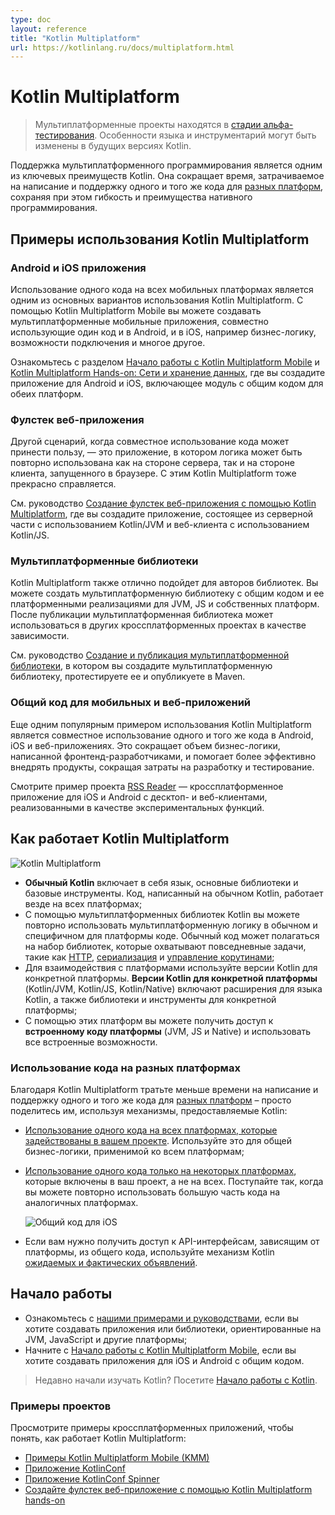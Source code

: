 ```yaml
---
type: doc
layout: reference
title: "Kotlin Multiplatform"
url: https://kotlinlang.ru/docs/multiplatform.html
---
```


<!-- При переводе статьи оригинальная версия была от 28 February 2022 -->

<!-- # Kotlin Multiplatform -->
# Kotlin Multiplatform

<!-- > Multiplatform projects are in [Alpha](components-stability.md). Language features and tooling may change in future Kotlin versions. -->
> Мультиплатформенные проекты находятся в [стадии альфа-тестирования](components-stability.html). Особенности языка и
> инструментарий могут быть изменены в будущих версиях Kotlin.

<!-- Support for multiplatform programming is one of Kotlin’s key benefits. It reduces time spent writing and maintaining the
same code for [different platforms](multiplatform-dsl-reference.md#targets) while retaining the flexibility and benefits of native programming. -->
Поддержка мультиплатформенного программирования является одним из ключевых преимуществ Kotlin. Она сокращает время,
затрачиваемое на написание и поддержку одного и того же кода для [разных платформ](multiplatform-supported-platforms.html),
сохраняя при этом гибкость и преимущества нативного программирования.

<a name="kotlin-multiplatform-use-cases"></a>

<!-- ## Kotlin Multiplatform use cases -->
## Примеры использования Kotlin Multiplatform

<a name="android-and-ios-applications"></a>

<!-- ### Android and iOS applications -->
### Android и iOS приложения

<!-- Sharing code between mobile platforms is one of the major Kotlin Multiplatform use cases. With Kotlin Multiplatform Mobile,
you can build cross-platform mobile applications and share common code between Android and iOS, such as business logic, connectivity,
and more. -->
Использование одного кода на всех мобильных платформах является одним из основных вариантов использования Kotlin
Multiplatform. С помощью Kotlin Multiplatform Mobile вы можете создавать мультиплатформенные мобильные приложения,
совместно использующие один код и в Android, и в iOS, например бизнес-логику, возможности подключения и многое другое.

<!-- Check out the [Get started with Kotlin Multiplatform Mobile](https://kotlinlang.org/lp/mobile/) section and
[Kotlin Multiplatform Hands-on: Networking and Data Storage](https://play.kotlinlang.org/hands-on/Networking%20and%20Data%20Storage%20with%20Kotlin%20Multiplatfrom%20Mobile/01_Introduction),
where you will create an application for Android and iOS that includes a module with shared code for both platforms. -->
Ознакомьтесь с разделом [Начало работы с Kotlin Multiplatform Mobile](https://kotlinlang.org/lp/mobile/) и
[Kotlin Multiplatform Hands-on: Сети и хранение данных](https://play.kotlinlang.org/hands-on/Networking%20and%20Data%20Storage%20with%20Kotlin%20Multiplatfrom%20Mobile/01_Introduction),
где вы создадите приложение для Android и iOS, включающее модуль с общим кодом для обеих платформ.

<a name="full-stack-web-applications"></a>

<!-- ### Full-stack web applications -->
### Фулстек веб-приложения

<!-- Another scenario when code sharing may bring benefits is a connected application where the logic can be
reused on both the server and the client side running in the browser. This is covered by Kotlin
Multiplatform as well. -->
Другой сценарий, когда совместное использование кода может принести пользу, — это приложение, в котором логика может
быть повторно использована как на стороне сервера, так и на стороне клиента, запущенного в браузере. С этим Kotlin
Multiplatform тоже прекрасно справляется.

<!-- See [Build a Full Stack Web App with Kotlin Multiplatform](https://play.kotlinlang.org/hands-on/Full%20Stack%20Web%20App%20with%20Kotlin%20Multiplatform/01_Introduction)
hands-on, where you will create a connected application consisting of a server part, using Kotlin/JVM and a web client,
using Kotlin/JS. -->
См. руководство [Создание фулстек веб-приложения с помощью Kotlin Multiplatform](https://play.kotlinlang.org/hands-on/Full%20Stack%20Web%20App%20with%20Kotlin%20Multiplatform/01_Introduction),
где вы создадите приложение, состоящее из серверной части с использованием Kotlin/JVM и веб-клиента с использованием
Kotlin/JS.

<a name="multiplatform-libraries"></a>

<!-- ### Multiplatform libraries -->
### Мультиплатформенные библиотеки

<!-- Kotlin Multiplatform is also useful for library authors. You can create a multiplatform library with common code and its
platform-specific implementations for JVM, JS, and Native platforms. Once published, a multiplatform library can be used
in other cross-platform projects as a dependency. -->
Kotlin Multiplatform также отлично подойдет для авторов библиотек. Вы можете создать мультиплатформенную библиотеку с
общим кодом и ее платформенными реализациями для JVM, JS и собственных платформ. После публикации мультиплатформенная
библиотека может использоваться в других кроссплатформенных проектах в качестве зависимости.

<!-- See the [Create and publish a multiplatform library](multiplatform-library.md) tutorial, where you will create
a multiplatform library, test it, and publish it to Maven. -->
См. руководство [Создание и публикация мультиплатформенной библиотеки](multiplatform-library.html), в котором вы
создадите мультиплатформенную библиотеку, протестируете ее и опубликуете в Maven.

<a name="common-code-for-mobile-and-web-applications"></a>

<!-- ### Common code for mobile and web applications -->
### Общий код для мобильных и веб-приложений

<!-- One more popular case for using Kotlin Multiplatform is sharing the same code across Android, iOS, and web apps. It
reduces the amount of business logic coded by frontend developers and helps implement products more efficiently,
decreasing the coding and testing efforts. -->
Еще одним популярным примером использования Kotlin Multiplatform является совместное использование одного и того же кода
в Android, iOS и веб-приложениях. Это сокращает объем бизнес-логики, написанной фронтенд-разработчиками, и помогает
более эффективно внедрять продукты, сокращая затраты на разработку и тестирование.

<!-- See the [RSS Reader](https://github.com/Kotlin/kmm-production-sample/tree/c6a0d9182802490d17729ae634fb59268f68a447) sample
project — a cross-platform application for iOS and Android with desktop and web clients implemented as experimental features. -->
Смотрите пример проекта [RSS Reader](https://github.com/Kotlin/kmm-production-sample/tree/c6a0d9182802490d17729ae634fb59268f68a447 ) —
кроссплатформенное приложение для iOS и Android с десктоп- и веб-клиентами, реализованными в качестве экспериментальных
функций.

<a name="how-kotlin-multiplatform-works"></a>

<!-- ## How Kotlin Multiplatform works -->
## Как работает Kotlin Multiplatform

<img src="https://kotlinlang.org/docs/images/kotlin-multiplatform.png" alt="Kotlin Multiplatform" title="Kotlin Multiplatform">

<!-- * **Common Kotlin** includes the language, core libraries, and basic tools. Code written in common Kotlin works
everywhere on all platforms.
* With Kotlin Multiplatform libraries, you can reuse the multiplatform logic in common and platform-specific code.
Common code can rely on a set of libraries that cover everyday tasks such as [HTTP](https://ktor.io/clients/http-client/multiplatform.html), [serialization](https://github.com/Kotlin/kotlinx.serialization), and [managing
coroutines](https://github.com/Kotlin/kotlinx.coroutines).
* To interop with platforms, use platform-specific versions of Kotlin. **Platform-specific versions of Kotlin**
(Kotlin/JVM, Kotlin/JS, Kotlin/Native) include extensions to the Kotlin language, and platform-specific libraries and tools.
* Through these platforms you can access the **platform native code** (JVM, JS, and Native) and leverage all native
capabilities. -->

* **Обычный Kotlin** включает в себя язык, основные библиотеки и базовые инструменты. Код, написанный на обычном Kotlin,
работает везде на всех платформах;
* С помощью мультиплатформенных библиотек Kotlin вы можете повторно использовать мультиплатформенную логику в обычном и
специфичном для платформы коде. Обычный код может полагаться на набор библиотек, которые охватывают повседневные задачи,
такие как [HTTP](https://ktor.io/clients/http-client/multiplatform.html),
[сериализация](https://github.com/Kotlin/kotlinx.serialization) и
[управление корутинами](https://github.com/Kotlin/kotlinx.coroutines);
* Для взаимодействия с платформами используйте версии Kotlin для конкретной платформы. **Версии Kotlin для конкретной
платформы** (Kotlin/JVM, Kotlin/JS, Kotlin/Native) включают расширения для языка Kotlin, а также библиотеки и
инструменты для конкретной платформы;
* С помощью этих платформ вы можете получить доступ к **встроенному коду платформы** (JVM, JS и Native) и использовать
все встроенные возможности.

<a name="code-sharing-between-platforms"></a>

<!-- ### Code sharing between platforms -->
### Использование кода на разных платформах

<!-- With Kotlin Multiplatform, spend less time on writing and maintaining the same code for [different platforms](multiplatform-dsl-reference.md#targets)
– just share it using the mechanisms Kotlin provides: -->
Благодаря Kotlin Multiplatform тратьте меньше времени на написание и поддержку одного и того же кода для [разных платформ](multiplatform-dsl-reference.html#targets) –
просто поделитесь им, используя механизмы, предоставляемые Kotlin:

<!-- * [Share code among all platforms used in your project](multiplatform-share-on-platforms.md#share-code-on-all-platforms). Use it for sharing the common
business logic that applies to all platforms.

* [Share code among some platforms](multiplatform-share-on-platforms.md#share-code-on-similar-platforms) included in your project but not all. Do this
when you can reuse much of the code in similar platforms:

    ![Code shared for iOS targets](kotlin-multiplatofrm-hierarchical-structure.png){width=700}

* If you need to access platform-specific APIs from the shared code, use the Kotlin mechanism of [expected and actual
declarations](multiplatform-connect-to-apis.md). -->

* [Использование одного кода на всех платформах, которые задействованы в вашем проекте](multiplatform-share-on-platforms.html#share-code-on-all-platforms).
Используйте это для общей бизнес-логики, применимой ко всем платформам;

* [Использование одного кода только на некоторых платформах](mpp-share-on-platforms.html#share-code-on-similar-platforms),
которые включены в ваш проект, а не на всех. Поступайте так, когда вы можете повторно использовать большую часть кода на
аналогичных платформах.

    <img src="https://kotlinlang.org/docs/images/kotlin-multiplatofrm-hierarchical-structure.png" alt="Общий код для iOS" title="Общий код для iOS">

* Если вам нужно получить доступ к API-интерфейсам, зависящим от платформы, из общего кода, используйте механизм Kotlin
[ожидаемых и фактических объявлений](multiplatform-connect-to-apis.html).

<a name="get-started"></a>

<!-- ## Get started -->
## Начало работы

<!-- * Look through [our examples and tutorials](multiplatform-share-on-platforms.md) if you want to create applications or libraries targeting JVM, JavaScript, and other platforms
* Start with the [Get started with Kotlin Multiplatform Mobile](multiplatform-mobile-getting-started.md) if you want to create iOS and Android applications with shared code -->

* Ознакомьтесь с [нашими примерами и руководствами](multiplatform-share-on-platforms.html), если вы хотите создавать
приложения или библиотеки, ориентированные на JVM, JavaScript и другие платформы;
* Начните с [Начало работы с Kotlin Multiplatform Mobile](multiplatform-mobile-getting-started.html), если вы хотите
создавать приложения для iOS и Android с общим кодом.

<!-- > New to Kotlin? Take a look at [Getting started with Kotlin](getting-started.md). -->
> Недавно начали изучать Kotlin? Посетите [Начало работы с Kotlin](getting-started.html).

<a name="sample-projects"></a>

<!-- ### Sample projects -->
### Примеры проектов

<!-- Look through cross-platform application samples to understand how Kotlin Multiplatform works: -->
Просмотрите примеры кроссплатформенных приложений, чтобы понять, как работает Kotlin Multiplatform:

<!-- * [Kotlin Multiplatform Mobile samples](multiplatform-mobile-samples.md)
* [KotlinConf app](https://github.com/JetBrains/kotlinconf-app)
* [KotlinConf Spinner app](https://github.com/jetbrains/kotlinconf-spinner)
* [Build a Full Stack Web App with Kotlin Multiplatform hands-on](https://play.kotlinlang.org/hands-on/Full%20Stack%20Web%20App%20with%20Kotlin%20Multiplatform/01_Introduction) -->

* [Примеры Kotlin Multiplatform Mobile (KMM)](kmm-samples.html)
* [Приложение KotlinConf](https://github.com/JetBrains/kotlinconf-app)
* [Приложение KotlinConf Spinner](https://github.com/jetbrains/kotlinconf-spinner)
* [Создайте фулстек веб-приложение с помощью Kotlin Multiplatform hands-on](https://play.kotlinlang.org/hands-on/Full%20Stack%20Web%20App%20with%20Kotlin%20Multiplatform/01_Introduction)

